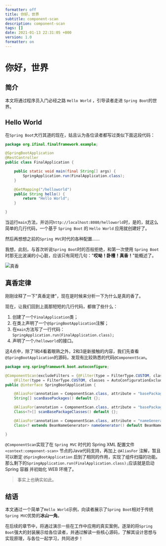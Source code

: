 ```yaml
---
formatter: off
title: 你好，世界
subtitle: component-scan 
description: component-scan 
tags: [] 
date: 2021-01-13 22:31:05 +800 
version: 1.0
formatter: on
---
```


# 你好，世界

## 简介

本文将通过程序员入门必经之路 `Hello World` ，引导读者走进 `Spring Boot`的世界。

## Hello World

在`Spring Boot`大行其道的现在，姑且认为各位读者都写过类似下面这段代码：

```java
package org.ifinal.finalframework.example;

@SpringBootApplication
@RestController
public class FinalApplication {

    public static void main(final String[] args) {
        SpringApplication.run(FinalApplication.class);
    }

    @GetMapping("/helloworld")
    public String hello() {
        return "Hello World";
    }

}
```

当运行`main`方法，并访问`http://localhost:8080/helloworld`时，是的，就这么简单的几行代码，一个基于 `Spring Boot` 的 `Hello World` 应用就创建好了。

然后再想想之前的`Spring MVC`时代的各种配置……

我想，此刻，与首次听说`Spring Boot`时的百般拒绝，和第一次使用 `Spring Boot` 时那无比波澜的小心脏，应该只有简短几句："**哎呦！卧槽！真香！**"能概述了。

![真香](https://imgsa.baidu.com/forum/w%3D580/sign=503c490c02b30f24359aec0bf894d192/00edb8b7d0a20cf41a181cb27b094b36adaf9946.jpg)

## 真香定律

刚刚诠释了一下"真香定律"，现在是时候来分析一下为什么是真的香了。

现在，让我们回到上面那短短的几行代码，都做了些什么：

1. 创建了一个`FinalApplication`类；
2. 在类上声明了一个`@SpringBootApplication`注解；
3. 在`main`方法写了一行代码：`SpringApplication.run(FinalApplication.class);`
4. 声明了一个`/helloworld`的接口。

这4点中，除了1和4看着眼熟之外，2和3是新接触的内容，我们先查看`@SpringBootApplication`的源码，发现有比较熟悉的代码`@ComponentScan`。

```java
package org.springframework.boot.autoconfigure;

@ComponentScan(excludeFilters = {@Filter(type = FilterType.CUSTOM, classes = TypeExcludeFilter.class),
    @Filter(type = FilterType.CUSTOM, classes = AutoConfigurationExcludeFilter.class)})
public @interface SpringBootApplication {

    @AliasFor(annotation = ComponentScan.class, attribute = "basePackages")
    String[] scanBasePackages() default {};

    @AliasFor(annotation = ComponentScan.class, attribute = "basePackageClasses")
    Class<?>[] scanBasePackageClasses() default {};

    @AliasFor(annotation = ComponentScan.class, attribute = "nameGenerator")
    Class<? extends BeanNameGenerator> nameGenerator() default BeanNameGenerator.class;

}
```

`@ComponentScan`实现了在 `Spring MVC` 时代的 Spring XML 配置文件 `<context:component-scan>` 节点的Java代码支持，再加上 `@AliasFor` 注解，暂且可以断定
`@SpringBootApplication` 启到了相同的作用，实现了组件扫描的功能。那么剩下的`SpringApplication.run(FinalApplication.class);`应该就是启动 Spring 容器 并初始化 WEB 环境了。

> 事实上也确实如此。

## 结语

本文通过一个简单了`Hello World`示例，向读者展示了`Spring Boot`相对于传统`Spring MVC`优势的**冰山一角**。

在后续的章节中，将通过演示一些在工作中应用的真实案例，逐渐的将`Spring Boot`强大的封装展示给各位读者，并通过解读一些核心源码，了解其设计思想与实现原理，与各位一起学习，共同进步！
